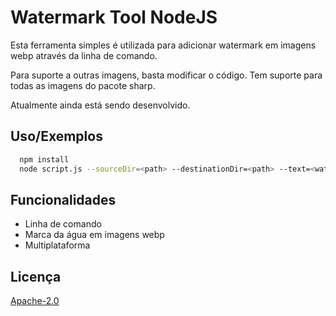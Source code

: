 
# Watermark Tool NodeJS

Esta ferramenta simples é utilizada para adicionar watermark em imagens webp através da linha de comando.

Para suporte a outras imagens, basta modificar o código.
Tem suporte para todas as imagens do pacote sharp.

Atualmente ainda está sendo desenvolvido.


## Uso/Exemplos

```bash
  npm install
  node script.js --sourceDir=<path> --destinationDir=<path> --text=<watermark-text>
```


## Funcionalidades

- Linha de comando
- Marca da água em imagens webp
- Multiplataforma


## Licença

[Apache-2.0](https://www.apache.org/licenses/LICENSE-2.0)

